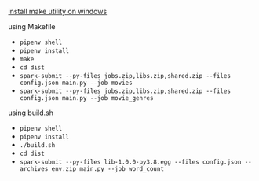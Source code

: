 [install make utility on windows](https://stackoverflow.com/questions/32127524/how-to-install-and-use-make-in-windows)

using Makefile
- `pipenv shell`
- `pipenv install`
- `make`
- `cd dist`
- `spark-submit --py-files jobs.zip,libs.zip,shared.zip --files config.json main.py --job movies`
- `spark-submit --py-files jobs.zip,libs.zip,shared.zip --files config.json main.py --job movie_genres`

using build.sh
- `pipenv shell`
- `pipenv install`
- `./build.sh`
- `cd dist`
- `spark-submit --py-files lib-1.0.0-py3.8.egg --files config.json --archives env.zip main.py --job word_count`

